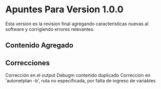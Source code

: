 # Apuntes Para Version 1.0.0

Esta version es la revision final agregando caracteristicas nuevas al software y corrigiendo errores relevantes.

## Contenido Agregado

## Correcciones
Corrección en el output Debugm contenido duplicado
Correccion en 'autonetplan -b', ruta no especificada, por falta de ingreso de variables